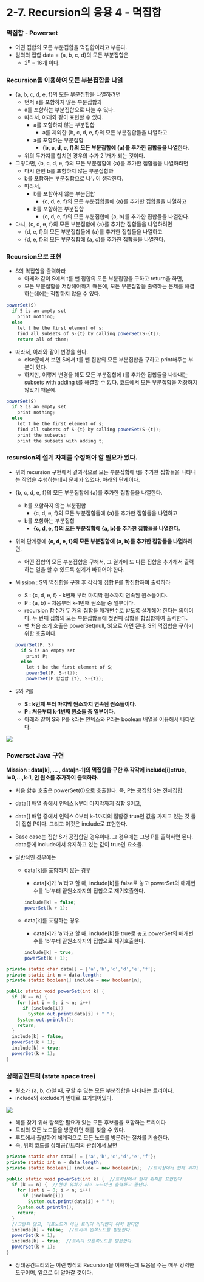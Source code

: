 # 2-7. Recursion의 응용 4 - 멱집합

### 멱집합 - Powerset

* 어떤 집합의 모든 부분집합을 멱집합이라고 부른다.
* 임의의 집합 data = {a, b, c, d}의 모든 부분집합은
  * 2<sup>n</sup> = 16개 이다. 

### Recursion을 이용하여 모든 부분집합을 나열

* {a, b, c, d, e, f}의 모든 부분집합을 나열하려면
  * 먼저 a를 포함하지 않는 부분집합과
  * a를 포함하는 부분집합으로 나눌 수 있다.
  * 따라서, 아래와 같이 표현할 수 있다.
    * a를 포함하지 않는 부분집합
      * a를 제외한 {b, c, d, e, f}의 모든 부분집합들을 나열하고
    * a를 포함하는 부분집합
      * **{b, c, d, e, f}의 모든 부분집합에 {a}를 추가한 집합들을 나열**한다.
  * 위의 두가지를 합치면 경우의 수가 2<sup>n</sup>개가 되는 것이다.
* 그렇다면, {b, c, d, e, f}의 모든 부분집합에 {a}를 추가한 집합들을 나열하려면
  * 다시 한번 b를 포함하지 않는 부분집합과
  * b를 포함하는 부분집합으로 나누어 생각한다.
  * 따라서,
    * b를 포함하지 않는 부분집합
      * {c, d, e, f}의 모든 부분집합들에 {a}를 추가한 집합들을 나열하고 
    * b를 포함하는 부분집합
      * {c, d, e, f}의 모든 부분집합에 {a, b}를 추가한 집합들을 나열한다.
* 다시, {c, d, e, f}의 모든 부분집합에 {a}를 추가한 집합들을 나열하려면
  * {d, e, f}의 모든 부분집합들에 {a}를 추가한 집합들을 나열하고
  * {d, e, f}의 모든 부분집합에 {a, c}를 추가한 집합들을 나열한다.

### Recursion으로 표현

* S의 멱집합을 출력하라
  * 아래와 같이 S에서 t를 뺀 집합의 모든 부분집합을 구하고 return을 하면,
  * 모든 부분집합을 저장해야하기 때문에, 모든 부분집합을 출력하는 문제를 해결하는데에는 적합하지 않을 수 있다.

```java
powerSet(S)
  if S is an empty set
    print nothing;
  else
    let t be the first element of s;
    find all subsets of S-{t} by calling powerSet(S-{t});
    return all of them;
```

* 따라서, 아래와 같이 변경을 한다.
  * else문에서 보면 S에서 t를 뺀 집합의 모든 부분집합을 구하고 print해주는 부분이 있다.
  * 하지만, 이렇게 변경을 해도 모든 부분집합에 t를 추가한 집합들을 나타내는 subsets with adding t를 해결할 수 없다. 코드에서 모든 부분집합을 저장하지 않았기 때문에.

```java
powerSet(S)
  if S is an empty set
    print nothing;
  else
    let t be the first element of s;
    find all subsets of S-{t} by calling powerSet(S-{t});
    print the subsets;
    print the subsets with adding t;
```

### resursion의 설계 자체를 수정해야 할 필요가 있다.

* 위의 recursion 구현에서 결과적으로 모든 부분집합에 t를 추가한 집합들을 나타내는 작업을 수행하는데서 문제가 있었다. 아래의 단계이다.

* {b, c, d, e, f}의 모든 부분집합에 {a}를 추가한 집합들을 나열한다.

  * b를 포함하지 않는 부분집합
    - {c, d, e, f}의 모든 부분집합들에 {a}를 추가한 집합들을 나열하고 
  * b를 포함하는 부분집합
    - **{c, d, e, f}의 모든 부분집합에 {a, b}를 추가한 집합들을 나열한다.**

* 위의 단계중에 **{c, d, e, f}의 모든 부분집합에 {a, b}를 추가한 집합들을 나열**하려면,

  * 어떤 집합의 모든 부분집합을 구해서, 그 결과에 또 다른 집합을 추가해서 출력하는 일을 할 수 있도록 설계가 바뀌어야 한다.

* Mission : S의 멱집합을 구한 후 각각에 집합 P를 합집합하여 출력하라

  * S : {c, d, e, f} - k번째 부터 마지막 원소까지 연속된 원소들이다.
  * P : {a, b} - 처음부터 k-1번째 원소들 중 일부이다. 
  * recursion 함수가 두 개의 집합을 매개변수로 받도록 설계해야 한다는 의미이다. 두 번째 집합의 모든 부분집합들에 첫번째 집합을 합집합하여 출력한다.
  * 맨 처음 초기 호출은 powerSet(null, S)으로 하면 된다. S의 멱집합을 구하기 위한 호출이다.

  ```java
  powerSet(P, S)
    if S is an empty set
      print P;
    else
      let t be the first element of S;
      powerSet(P, S-{t});
      powerSet(P 합집합 {t}, S-{t});
  ```

* S와 P를 

  * **S : k번째 부터 마지막 원소까지 연속된 원소들이다.**
  * **P : 처음부터 k-1번째 원소들 중 일부이다.** 
  * 아래와 같이 S와 P를 k라는 인덱스와 P라는 boolean 배열을 이용해서 나타낸다.

![](https://github.com/namjunemy/TIL/blob/master/Algorithm/img/powerset_01.png?raw=true)

### Powerset Java 구현

**Mission : data[k], … , data[n-1]의 멱집합을 구한 후 각각에 include[i]=true, i=0,…,k-1, 인 원소를 추가하여 출력하라.**

* 처음 함수 호출은 powerSet(0)으로 호출한다. 즉, P는 공집합 S는 전체집합.


* data[] 배열 중에서 인덱스 k부터 마지막까지 집합 S이고,

* data[] 배열 중에서 인덱스 0부터 k-1까지의 집합중 true인 값을 가지고 있는 것 들이 집합 P이다. 그리고 이것은 include로 표현한다.

* Base case는 집합 S가 공집합일 경우이다. 그 경우에는 그냥 P를 출력하면 된다. data중에 include에서 유지하고 있는 값이 true인 요소들.

* 일반적인 경우에는

  * data[k]를 포함하지 않는 경우

    * data[k]가 'a'라고 할 때, include[k]를 false로 놓고 powerSet의 매개변수를 'b'부터 끝원소까지의 집합으로 재귀호출한다.

    ```java
    include[k] = false;
    powerSet(k + 1);
    ```

  * data[k]를 포함하는 경우

    * data[k]가 'a'라고 할 때, include[k]를 true로 놓고 powerSet의 매개변수를 'b'부터 끝원소까지의 집합으로 재귀호출한다.

    ```java
    include[k] = true;
    powerSet(k + 1);
    ```

```java
private static char data[] = {'a','b','c','d','e','f'};
private static int n = data.length;
private static boolean[] include = new boolean[n];

public static void powerSet(int k) {
  if (k == n) {
    for (int i = 0; i < n; i++)
      if (include[i])
        System.out.print(data[i] + " ");
    System.out.println();
    return;
  }
  include[k] = false;
  powerSet(k + 1);
  include[k] = true;
  powerSet(k + 1);
}
```

### 상태공간트리 (state space tree)

* 원소가 {a, b, c}일 때, 구할 수 있는 모든 부분집합을 나타내는 트리이다.
* include와 exclude가 반대로 표기되어있다.

![](https://github.com/namjunemy/TIL/blob/master/Algorithm/img/powerset_02.png?raw=true)

* 해를 찾기 위해 탐색할 필요가 있는 모든 후보들을 포함하는 트리이다
* 트리의 모든 노드들을 방문하면 해를 찾을 수 있다.
* 루트에서 출발하여 체계적으로 모든 노드를 방문하는 절차를 기술한다.
* 즉, 위의 코드를 상태공간트리의 관점에서 보면

```java
private static char data[] = {'a','b','c','d','e','f'};
private static int n = data.length;
private static boolean[] include = new boolean[n];  //트리상에서 현재 위치를 표현한다

public static void powerSet(int k) {  //트리상에서 현재 위치를 표현한다
  if (k == n) {  //현재 위치가 리프 노드이면 출력하고 끝낸다.
    for (int i = 0; i < n; i++)
      if (include[i])
        System.out.print(data[i] + " ");
    System.out.println();
    return;
  }
  //그렇지 않고, 리프노드가 아닌 트리의 어디엔가 위치 한다면
  include[k] = false;  //트리의 왼쪽노드를 방문한다.
  powerSet(k + 1);
  include[k] = true;  //트리의 오른쪽노드를 방문한다.
  powerSet(k + 1);
}
```

* 상태공간트리의는 이런 방식의 Recursion을 이해하는데 도움을 주는 매우 강력한 도구이며, 앞으로 더 알아갈 것이다.